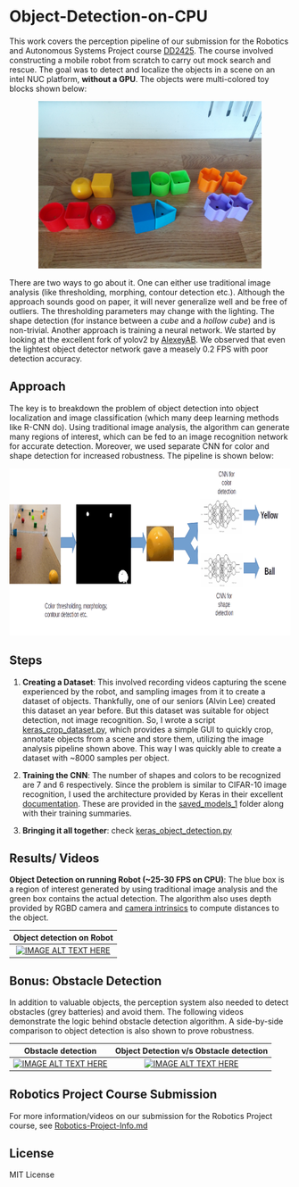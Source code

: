 # Object-Detection-on-CPU
This work covers the perception pipeline of our submission for the Robotics and Autonomous Systems Project course [DD2425](https://www.kth.se/student/kurser/kurs/DD2425?l=en). The course involved constructing a mobile robot from scratch to carry out mock search and rescue. The goal was to detect and localize the objects in a scene on an intel NUC platform, **without a GPU**.  The objects were multi-colored toy blocks shown below: 

<p align="center">
<img src="./docs/ras_objects.jpg" width="400" height="300">
</p>

There are two ways to go about it. One can either use traditional image analysis (like thresholding, morphing, contour detection etc.). Although the approach sounds good on paper, it will never generalize well and be free of outliers. The thresholding parameters may change with the lighting. The shape detection (for instance between a *cube* and a *hollow cube*) and is non-trivial. Another approach is training a neural network. We started by looking at the excellent fork of yolov2 by [AlexeyAB](https://github.com/AlexeyAB/yolo2_light). We observed that even the lightest object detector network gave a measely 0.2 FPS with poor detection accuracy. 

## Approach
The key is to breakdown the problem of object detection into object localization and image classification (which many deep learning methods like R-CNN do). Using traditional image analysis, the algorithm can generate many regions of interest, which can be fed to an image recognition network for accurate detection. Moreover, we used separate CNN for color and shape detection for increased robustness. The pipeline is shown below:

<p align="center">
<img src="./docs/pipeline.png" width="900" height="300">
</p>

## Steps
1. **Creating a Dataset**: This involved recording videos capturing the scene experienced by the robot, and sampling images from it to create a dataset of objects. Thankfully, one of our seniors (Alvin Lee) created this dataset an year before. But this dataset was suitable for object detection, not image recognition. So, I wrote a script [keras_crop_dataset.py](./keras_crop_dataset.py), which provides a simple GUI to quickly crop, annotate objects from a scene and store them, utilizing the image analysis pipeline shown above. This way I was quickly able to create a dataset with ~8000 samples per object.

2. **Training the CNN**: The number of shapes and colors to be recognized are 7 and 6 respectively. Since the problem is similar to CIFAR-10 image recognition, I used the architecture provided by Keras in their excellent [documentation](https://github.com/keras-team/keras/blob/master/examples/cifar10_cnn.py). These are provided in the [saved_models_1](./saved_models_1) folder along with their training summaries.

3. **Bringing it all together**: check [keras_object_detection.py](./keras_object_detection.py)

## Results/ Videos

**Object Detection on running Robot (~25-30 FPS on CPU)**: The blue box is a region of interest generated by using traditional image analysis and the green box contains the actual detection. The algorithm also uses depth provided by RGBD camera and [camera intrinsics](http://docs.ros.org/kinetic/api/sensor_msgs/html/msg/CameraInfo.html) to compute distances to the object.

Object detection on Robot             |  
:-------------------------:|
[![IMAGE ALT TEXT HERE](http://img.youtube.com/vi/kYFFCXGbXrY/0.jpg)](https://youtu.be/kYFFCXGbXrY)  |


## Bonus: Obstacle Detection
In addition to valuable objects, the perception system also needed to detect obstacles (grey batteries) and avoid them. The following videos demonstrate the logic behind obstacle detection algorithm. A side-by-side comparison to object detection is also shown to prove robustness.

Obstacle detection             |  Object Detection v/s Obstacle detection
:-------------------------:|:-------------------------:
[![IMAGE ALT TEXT HERE](http://img.youtube.com/vi/H6HnhnuMGn4/0.jpg)](https://youtu.be/H6HnhnuMGn4)  |  [![IMAGE ALT TEXT HERE](http://img.youtube.com/vi/6hN6UD0YFjo/0.jpg)](https://youtu.be/6hN6UD0YFjo)

## Robotics Project Course Submission
For more information/videos on our submission for the Robotics Project course, see [Robotics-Project-Info.md](./Robotics-Project-Info.md)

## License
MIT License
